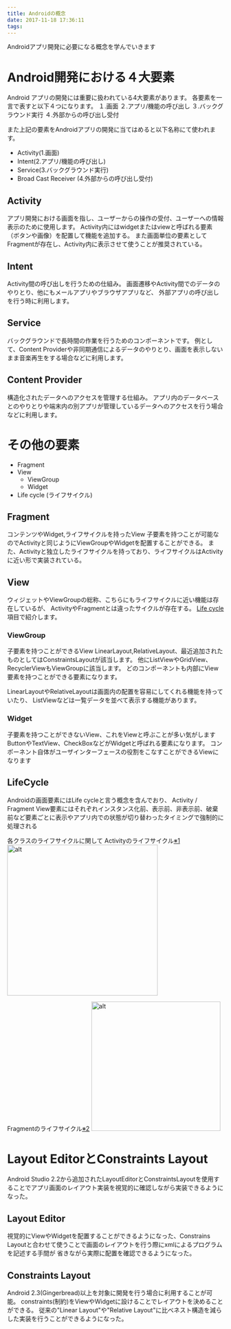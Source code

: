 ```yaml
---
title: Androidの概念
date: 2017-11-18 17:36:11
tags:
---
```

Androidアプリ開発に必要になる概念を学んでいきます

<!-- toc -->

# Android開発における４大要素
Android アプリの開発には重要に扱われている4大要素があります。
各要素を一言で表すと以下４つになります。
１.画面
２.アプリ/機能の呼び出し
３.バックグラウンド実行
４.外部からの呼び出し受付

また上記の要素をAndroidアプリの開発に当てはめると以下名称にて使われます。
* Activity(1.画面)
* Intent(2.アプリ/機能の呼び出し)
* Service(3.バックグラウンド実行)
* Broad Cast Receiver (4.外部からの呼び出し受付)

## Activity
アプリ開発における画面を指し、ユーザーからの操作の受付、ユーザーへの情報表示のために使用します。
Activity内にはwidgetまたはviewと呼ばれる要素（ボタンや画像）を配置して機能を追加する。
また画面単位の要素としてFragmentが存在し、Activity内に表示させて使うことが推奨されている。

## Intent
Activity間の呼び出しを行うための仕組み。
画面遷移やActivity間でのデータのやりとり、他にもメールアプリやブラウザアプリなど、
外部アプリの呼び出しを行う時に利用します。

## Service
バックグラウンドで長時間の作業を行うためのコンポーネントです。
例として、Content Providerや非同期通信によるデータのやりとり、画面を表示しないまま音楽再生をする場合などに利用します。

## Content Provider
構造化されたデータへのアクセスを管理する仕組み。
アプリ内のデータベースとのやりとりや端末内の別アプリが管理しているデータへのアクセスを行う場合などに利用します。

# その他の要素

* Fragment
* View
	* ViewGroup
	* Widget
* Life cycle (ライフサイクル)

## Fragment
コンテンツやWidget,ライフサイクルを持ったView
子要素を持つことが可能なのでActivityと同じようにViewGroupやWidgetを配置することができる。
また、Activityと独立したライフサイクルを持っており、ライフサイクルはActivityに近い形で実装されている。

## View
ウィジェットやViewGroupの総称、こちらにもライフサイクルに近い機能は存在しているが、
ActivityやFragmentとは違ったサイクルが存在する。
[Life cycle](##LifeCycle)項目で紹介します。

### ViewGroup
子要素を持つことができるView
LinearLayout,RelativeLayout、最近追加されたものとしてはConstraintsLayoutが該当します。
他にListViewやGridView、RecyclerViewもViewGroupに該当します。
どのコンポーネントも内部にView要素を持つことができる要素になります。

LinearLayoutやRelativeLayoutは画面内の配置を容易にしてくれる機能を持っていたり、
ListViewなどは一覧データを並べて表示する機能があります。

### Widget
子要素を持つことができないView、これをViewと呼ぶことが多い気がします
ButtonやTextView、CheckBoxなどがWidgetと呼ばれる要素になります。
コンポーネント自体がユーザインターフェースの役割をこなすことができるViewになります

## LifeCycle
Androidの画面要素にはLife cycleと言う概念を含んでおり、
Activity / Fragment View要素にはそれぞれインスタンス化前、表示前、非表示前、破棄前など要素ごとに表示やアプリ内での状態が切り替わったタイミングで強制的に処理される

各クラスのライフサイクルに関して
Activityのライフサイクル[※1]
<img src="https://developer.android.com/images/activity_lifecycle.png?hl=ja" alt="alt" title="Architecture" width="350">

Fragmentのライフサイクル[※2]
<img src="https://developer.android.com/images/fragment_lifecycle.png?hl=ja" alt="alt" title="Architecture" width="300">


# Layout EditorとConstraints Layout
Android Studio 2.2から追加されたLayoutEditorとConstraintsLayoutを使用することでアプリ画面のレイアウト実装を視覚的に確認しながら実装できるようになった。

## Layout Editor
視覚的にViewやWidgetを配置することができるようになった、Constrains Layoutと合わせて使うことで画面のレイアウトを行う際にxmlによるプログラムを記述する手間が
省きながら実際に配置を確認できるようになった。

## Constraints Layout
Android 2.3(Gingerbread)以上を対象に開発を行う場合に利用することが可能。
constraints(制約)をViewやWidgetに設けることでレイアウトを決めることができる。
従来の"Linear Layout"や"Relative Layout"に比べネスト構造を減らした実装を行うことができるようになった。

[※1]: https://developer.android.com/guide/components/activities.html?hl=ja
[※2]: https://developer.android.com/guide/components/fragments.html?hl=ja